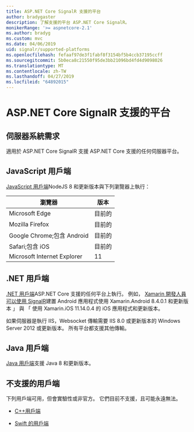 ```yaml
---
title: ASP.NET Core SignalR 支援的平台
author: bradygaster
description: 了解支援的平台 ASP.NET Core SignalR。
monikerRange: '>= aspnetcore-2.1'
ms.author: bradyg
ms.custom: mvc
ms.date: 04/06/2019
uid: signalr/supported-platforms
ms.openlocfilehash: fefaaf97de3f1fabf8f3154bf5b4ccb37195ccff
ms.sourcegitcommit: 5b0eca8c21550f95de3bb21096bd4fd4d9098026
ms.translationtype: MT
ms.contentlocale: zh-TW
ms.lasthandoff: 04/27/2019
ms.locfileid: "64892015"
---
```

# <a name="aspnet-core-signalr-supported-platforms"></a>ASP.NET Core SignalR 支援的平台

## <a name="server-system-requirements"></a>伺服器系統需求

適用於 ASP.NET Core SignalR 支援 ASP.NET Core 支援的任何伺服器平台。

## <a name="javascript-client"></a>JavaScript 用戶端

[JavaScript 用戶端](https://www.npmjs.com/package/@aspnet/signalr)NodeJS 8 和更新版本與下列瀏覽器上執行：

| 瀏覽器                         | 版本 |
| ------------------------------- | ------- |
| Microsoft Edge                  | 目前的 |
| Mozilla Firefox                 | 目前的 |
| Google Chrome;包含 Android | 目前的 |
| Safari;包含 iOS            | 目前的 |
| Microsoft Internet Explorer     | 11      |
 
## <a name="net-client"></a>.NET 用戶端

[.NET 用戶端](https://www.nuget.org/packages/Microsoft.AspNetCore.SignalR/)ASP.NET Core 支援的任何平台上執行。 例如， [Xamarin 開發人員可以使用 SignalR](https://github.com/aspnet/Announcements/issues/305)建置 Android 應用程式使用 Xamarin.Android 8.4.0.1 和更新版本 」 與 「 使用 Xamarin.iOS 11.14.0.4 的 iOS 應用程式和更新版本。

如果伺服器是執行 IIS，Websocket 傳輸需要 IIS 8.0 或更新版本的 Windows Server 2012 或更新版本。 所有平台都支援其他傳輸。

## <a name="java-client"></a>Java 用戶端

[Java 用戶端](https://search.maven.org/artifact/com.microsoft.aspnet/signalr)支援 Java 8 和更新版本。

## <a name="unsupported-clients"></a>不支援的用戶端

下列用戶端可用，但會實驗性或非官方。 它們目前不支援，且可能永遠無法。

* [C++用戶端](https://github.com/aspnet/SignalR/tree/master/clients/cpp)

* [Swift 的用戶端](https://github.com/moozzyk/SignalR-Client-Swift)
